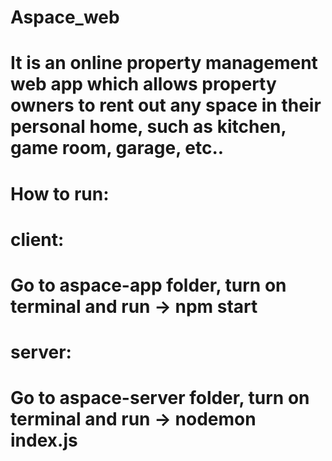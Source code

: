# Aspace_web

# It is an online property management web app which allows property owners to rent out any space in their personal home, such as kitchen, game room, garage, etc..

# How to run:
# client:
  # Go to aspace-app folder, turn on terminal and run -> npm start
# server:
  # Go to aspace-server folder, turn on terminal and run -> nodemon index.js
